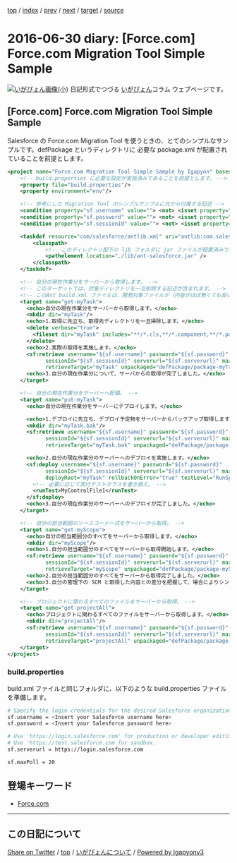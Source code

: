 [top](../index.html) 
 / [index](index.html) 
 / [prev](ig160626.html) 
 / [next](ig160703.html) 
 / [target](https://igapyon.github.io/diary/2016/ig160630.html) 
 / [source](https://github.com/igapyon/diary/blob/master/2016/ig160630.src.md) 

2016-06-30 diary: [Force.com] Force.com Migration Tool Simple Sample
=====================================================================================================
[![いがぴょん画像(小)](https://igapyon.github.io/diary/images/iga200306s.jpg "いがぴょん")](https://igapyon.github.io/diary/memo/memoigapyon.html) 日記形式でつづる [いがぴょん](https://igapyon.github.io/diary/memo/memoigapyon.html)コラム ウェブページです。

## [Force.com] Force.com Migration Tool Simple Sample

Salesforce の Force.com Migration Tool を使うときの、とてのシンプルなサンプルです。defPackage というディレクトリに 必要な package.xml が配置されていることを前提とします。

```xml
<project name="Force.com Migration Tool Simple Sample by Igapyon" basedir="." xmlns:sf="antlib:com.salesforce">
    <!-- build.properties に必要な設定が実施済みであることを前提とします。 -->
    <property file="build.properties"/>
    <property environment="env"/>

    <!-- 参考にした Migration Tool のシンプルサンプルに元から付属する記述 -->
    <condition property="sf.username" value=""> <not> <isset property="sf.username"/> </not> </condition>
    <condition property="sf.password" value=""> <not> <isset property="sf.password"/> </not> </condition>
    <condition property="sf.sessionId" value=""> <not> <isset property="sf.sessionId"/> </not> </condition>

    <taskdef resource="com/salesforce/antlib.xml" uri="antlib:com.salesforce">
        <classpath>
            <!-- このディレクトリ配下の lib フォルダに jar ファイルが配置済みであることを前提とします。 -->
            <pathelement location="./lib/ant-salesforce.jar" />
        </classpath>
    </taskdef>

    <!-- 自分の現在作業分をサーバーから取得します。 -->
    <!-- このターゲットでは、対象ディレクトリを一旦削除する記述が含まれます。 -->
    <!-- このAnt build.xml ファイルは、開発対象ファイルが（内容がほぼ無くても良いから）SFDC上に存在していることを開始前提としています。 -->
    <target name="get-myTask">
      <echo>自分の現在作業分をサーバーから取得します。</echo>
      <mkdir dir="myTask"/>
      <echo>1.取得に先立ち、取得先ディレクトリを一旦掃除します。</echo>
      <delete verbose="true">
        <fileset dir="myTask" includes="**/*.cls,**/*.component,**/*.page,**/*.xml" />
      </delete>
      <echo>2.実際の取得を実施します。</echo>
      <sf:retrieve username="${sf.username}" password="${sf.password}" 
            sessionId="${sf.sessionId}" serverurl="${sf.serverurl}" maxPoll="${sf.maxPoll}" 
            retrieveTarget="myTask" unpackaged="defPackage/package-myTask.xml"/>
      <echo>3.自分の現在作業分について、サーバからの取得が完了しました。</echo>
    </target>

    <!-- 自分の現在作業分をサーバーへ配備。 -->
    <target name="put-myTask">
      <echo>自分の現在作業分をサーバーにデプロイします。</echo>

      <echo>1.デプロイに先立ち、デプロイ予定物をサーバーからバックアップ取得します。</echo>
      <mkdir dir="myTask.bak"/>
      <sf:retrieve username="${sf.username}" password="${sf.password}" 
            sessionId="${sf.sessionId}" serverurl="${sf.serverurl}" maxPoll="${sf.maxPoll}" 
            retrieveTarget="myTask.bak" unpackaged="defPackage/package-myTask.xml"/>

      <echo>2.自分の現在作業分のサーバーへのデプロイを実施します。</echo>
      <sf:deploy username="${sf.username}" password="${sf.password}" 
            sessionId="${sf.sessionId}" serverurl="${sf.serverurl}" maxPoll="${sf.maxPoll}" 
            deployRoot="myTask" rollbackOnError="true" testLevel="RunSpecifiedTests">
        <!-- 必要に応じて実行テストクラスを書き換え。 -->
        <runTest>MyControlFile1</runTest>
      </sf:deploy>
      <echo>3.自分の現在作業分のサーバーへのデプロイが完了しました。</echo>
    </target>

    <!-- 自分の担当範囲のソースコード一式をサーバーから取得。 -->
    <target name="get-myScope">
      <echo>自分の担当範囲分のすべてをサーバーから取得します。</echo>
      <mkdir dir="myScope"/>
      <echo>1.自分の担当範囲分のすべてをサーバーから取得開始します。</echo>
      <sf:retrieve username="${sf.username}" password="${sf.password}" 
            sessionId="${sf.sessionId}" serverurl="${sf.serverurl}" maxPoll="${sf.maxPoll}" 
            retrieveTarget="myScope" unpackaged="defPackage/package-myScope.xml"/>
      <echo>2.自分の担当範囲分のすべてをサーバーから取得完了しました。</echo>
      <echo>3.自分の管理下の SCM と取得した内容との差分を把握して、場合によりシンクロおよびコミットしてください。</echo>
    </target>

    <!-- プロジェクトに関わるすべてのファイルをサーバーから取得。 -->
    <target name="get-projectAll">
      <echo>プロジェクトに関わるすべてのファイルをサーバーから取得します。</echo>
      <mkdir dir="projectAll"/>
      <sf:retrieve username="${sf.username}" password="${sf.password}" 
            sessionId="${sf.sessionId}" serverurl="${sf.serverurl}" maxPoll="${sf.maxPoll}" 
            retrieveTarget="projectAll" unpackaged="defPackage/package-projectAll.xml"/>
    </target>
</project>
```



### build.properties

build.xml ファイルと同じフォルダに、以下のような build.properties ファイルを準備します。

```sh
# Specify the login credentials for the desired Salesforce organization
sf.username = <Insert your Salesforce username here>
sf.password = <Insert your Salesforce password here>

# Use 'https://login.salesforce.com' for production or developer edition (the default if not specified).
# Use 'https://test.salesforce.com for sandbox.
sf.serverurl = https://login.salesforce.com

sf.maxPoll = 20
```

## 登場キーワード

* [Force.com](../keyword/force.com.html)

----------------------------------------------------------------------------------------------------

## この日記について

[Share on Twitter](https://twitter.com/intent/tweet?hashtags=igapyon%2Cdiary%2C%E3%81%84%E3%81%8C%E3%81%B4%E3%82%87%E3%82%93%2CForce.com&text=%5BForce.com%5D+Force.com+Migration+Tool+Simple+Sample&url=https%3A%2F%2Figapyon.github.io%2Fdiary%2F2016%2Fig160630.html) / [top](../index.html) / [いがぴょんについて](https://igapyon.github.io/diary/memo/memoigapyon.html) / [Powered by Igapyonv3](https://github.com/igapyon/igapyonv3)
